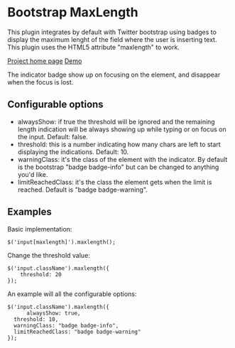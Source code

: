 Bootstrap MaxLength
===================

This plugin integrates by default with Twitter bootstrap using badges to display the maximum lenght of the field where the user is inserting text. 
This plugin uses the HTML5 attribute "maxlength" to work.

[Project home page](http://mimo84.github.io/bootstrap-maxlength)
[Demo](http://mimo84.github.io/bootstrap-maxlength/demo.html)

The indicator badge show up on focusing on the element, and disappear when the focus is lost.

## Configurable options

 * alwaysShow: if true the threshold will be ignored and the remaining length indication will be always showing up while typing or on focus on the input. Default: false.
 * threshold: this is a number indicating how many chars are left to start displaying the indications. Default: 10.
 * warningClass: it's the class of the element with the indicator. By default is the bootstrap "badge badge-info" but can be changed to anything you'd like.
 * limitReachedClass: it's the class the element gets when the limit is reached. Default is "badge badge-warning".
 

## Examples

Basic implementation:

	$('input[maxlength]').maxlength();
	

Change the threshold value:

	$('input.className').maxlength({
		threshold: 20
	});
	
An example will all the configurable options:

	$('input.className').maxlength({
		  alwaysShow: true,
      threshold: 10,
      warningClass: "badge badge-info",
      limitReachedClass: "badge badge-warning"
	});
	
